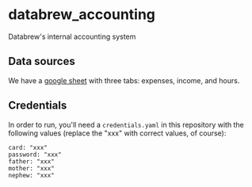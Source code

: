 # databrew_accounting
Databrew's internal accounting system

## Data sources

We have a [google sheet](https://docs.google.com/spreadsheets/d/1RABWgak2e2i2blu1tLUmbNHagJGrh7MPbivuXB2TCDM/edit?usp=sharing) with three tabs: expenses, income, and hours.

## Credentials

In order to run, you'll need a `credentials.yaml` in this repository with the following values (replace the "xxx" with correct values, of course):

```
card: "xxx"
password: "xxx"
father: "xxx"
mother: "xxx"
nephew: "xxx"
```